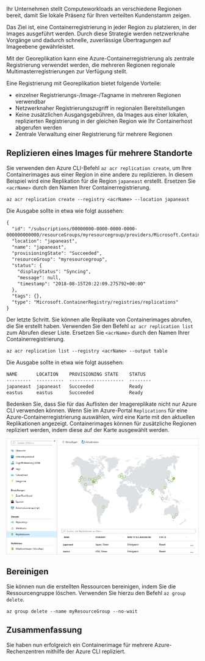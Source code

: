 Ihr Unternehmen stellt Computeworkloads an verschiedene Regionen bereit, damit Sie lokale Präsenz für Ihren verteilten Kundenstamm zeigen. 

Das Ziel ist, eine Containerregistrierung in jeder Region zu platzieren, in der Images ausgeführt werden. Durch diese Strategie werden netzwerknahe Vorgänge und dadurch schnelle, zuverlässige Übertragungen auf Imageebene gewährleistet. 

Mit der Georeplikation kann eine Azure-Containerregistrierung als zentrale Registrierung verwendet werden, die mehreren Regionen regionale Multimasterregistrierungen zur Verfügung stellt.

Eine Registrierung mit Georeplikation bietet folgende Vorteile:

- einzelner Registrierungs-/Image-/Tagname in mehreren Regionen verwendbar
- Netzwerknaher Registrierungszugriff in regionalen Bereitstellungen
- Keine zusätzlichen Ausgangsgebühren, da Images aus einer lokalen, replizierten Registrierung in der gleichen Region wie Ihr Containerhost abgerufen werden
- Zentrale Verwaltung einer Registrierung für mehrere Regionen

## <a name="replicate-an-image-to-multiple-locations"></a>Replizieren eines Images für mehrere Standorte

Sie verwenden den Azure CLI-Befehl `az acr replication create`, um Ihre Containerimages aus einer Region in eine andere zu replizieren. In diesem Beispiel wird eine Replikation für die Region `japaneast` erstellt. Ersetzen Sie `<acrName>` durch den Namen Ihrer Containerregistrierung.

```azurecli
az acr replication create --registry <acrName> --location japaneast
```

Die Ausgabe sollte in etwa wie folgt aussehen:

```console
{
  "id": "/subscriptions/00000000-0000-0000-0000-000000000000/resourceGroups/myresourcegroup/providers/Microsoft.ContainerRegistry/registries/myACR0007/replications/japaneast",
  "location": "japaneast",
  "name": "japaneast",
  "provisioningState": "Succeeded",
  "resourceGroup": "myresourcegroup",
  "status": {
    "displayStatus": "Syncing",
    "message": null,
    "timestamp": "2018-08-15T20:22:09.275792+00:00"
  },
  "tags": {},
  "type": "Microsoft.ContainerRegistry/registries/replications"
}
```

Der letzte Schritt. Sie können alle Replikate von Containerimages abrufen, die Sie erstellt haben. Verwenden Sie den Befehl `az acr replication list` zum Abrufen dieser Liste. Ersetzen Sie `<acrName>` durch den Namen Ihrer Containerregistrierung.

```azurecli
az acr replication list --registry <acrName> --output table
```

Die Ausgabe sollte in etwa wie folgt aussehen:

```console
NAME       LOCATION    PROVISIONING STATE    STATUS
---------  ----------  --------------------  --------
japaneast  japaneast   Succeeded             Ready
eastus     eastus      Succeeded             Ready
```

Bedenken Sie, dass Sie für das Auflisten der Imagereplikate nicht nur Azure CLI verwenden können. Wenn Sie im Azure-Portal `Replications` für eine Azure-Containerregistrierung auswählen, wird eine Karte mit den aktuellen Replikationen angezeigt. Containerimages können für zusätzliche Regionen repliziert werden, indem diese auf der Karte ausgewählt werden.

![Replikationskarte für Container im Azure-Portal](../media/replication-map.png)

## <a name="clean-up"></a>Bereinigen
<!---TODO: Update for sandbox?--->

Sie können nun die erstellten Ressourcen bereinigen, indem Sie die Ressourcengruppe löschen. Verwenden Sie hierzu den Befehl `az group delete`.

```azurecli
az group delete --name myResourceGroup --no-wait
```

## <a name="summary"></a>Zusammenfassung

Sie haben nun erfolgreich ein Containerimage für mehrere Azure-Rechenzentren mithilfe der Azure CLI repliziert. 